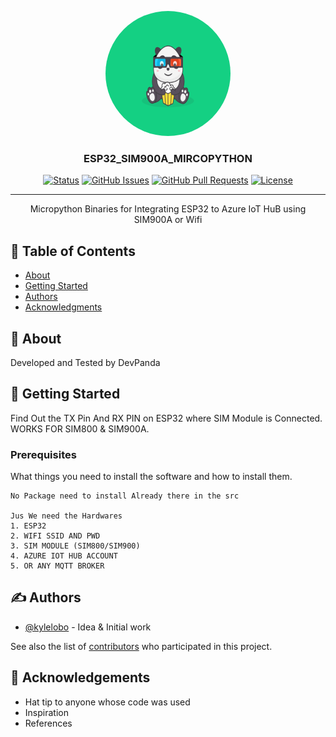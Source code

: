 <p align="center">
  <a href="" rel="noopener">
 <img width=200px height=200px style = "border-radius:100px;"src="panda.gif" alt="Project logo"></a>
</p>

<h3 align="center">ESP32_SIM900A_MIRCOPYTHON</h3>

<div align="center">

[![Status](https://img.shields.io/badge/status-active-success.svg)]()
[![GitHub Issues](https://img.shields.io/github/issues/kylelobo/The-Documentation-Compendium.svg)](https://github.com/kylelobo/The-Documentation-Compendium/issues)
[![GitHub Pull Requests](https://img.shields.io/github/issues-pr/kylelobo/The-Documentation-Compendium.svg)](https://github.com/kylelobo/The-Documentation-Compendium/pulls)
[![License](https://img.shields.io/badge/license-MIT-blue.svg)](/LICENSE)

</div>

---

<p align="center"> Micropython Binaries for Integrating ESP32 to Azure IoT HuB using SIM900A or Wifi
    <br> 
</p>

## 📝 Table of Contents

- [About](#about)
- [Getting Started](#getting_started)
- [Authors](#authors)
- [Acknowledgments](#acknowledgement)

## 🧐 About <a name = "about"></a>

Developed and Tested by DevPanda

## 🏁 Getting Started <a name = "getting_started"></a>

Find Out the TX Pin And RX PIN on ESP32 where SIM Module is Connected. WORKS FOR SIM800 & SIM900A.
<!-- See [deployment](#deployment) for notes on how to deploy the project on a live system. -->

### Prerequisites

What things you need to install the software and how to install them.

```
No Package need to install Already there in the src 

Jus We need the Hardwares
1. ESP32
2. WIFI SSID AND PWD
3. SIM MODULE (SIM800/SIM900)
4. AZURE IOT HUB ACCOUNT 
5. OR ANY MQTT BROKER
```

<!-- ### Installing

A step by step series of examples that tell you how to get a development env running.

Say what the step will be

```
Give the example
```

And repeat

```
until finished
```

End with an example of getting some data out of the system or using it for a little demo.

## 🔧 Running the tests <a name = "tests"></a>

Explain how to run the automated tests for this system.

### Break down into end to end tests

Explain what these tests test and why

```
Give an example
```

### And coding style tests

Explain what these tests test and why

```
Give an example
```

## 🎈 Usage <a name="usage"></a>

Add notes about how to use the system.

## 🚀 Deployment <a name = "deployment"></a>

Add additional notes about how to deploy this on a live system.

## ⛏️ Built Using <a name = "built_using"></a>

- [MongoDB](https://www.mongodb.com/) - Database
- [Express](https://expressjs.com/) - Server Framework
- [VueJs](https://vuejs.org/) - Web Framework
- [NodeJs](https://nodejs.org/en/) - Server Environment -->

## ✍️ Authors <a name = "authors"></a>

- [@kylelobo](https://github.com/kylelobo) - Idea & Initial work

See also the list of [contributors](https://github.com/kylelobo/The-Documentation-Compendium/contributors) who participated in this project.

## 🎉 Acknowledgements <a name = "acknowledgement"></a>

- Hat tip to anyone whose code was used
- Inspiration
- References
